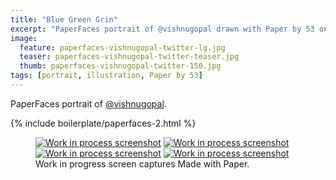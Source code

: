 ```yaml
---
title: "Blue Green Grin"
excerpt: "PaperFaces portrait of @vishnugopal drawn with Paper by 53 on an iPad."
image: 
  feature: paperfaces-vishnugopal-twitter-lg.jpg
  teaser: paperfaces-vishnugopal-twitter-teaser.jpg
  thumb: paperfaces-vishnugopal-twitter-150.jpg
tags: [portrait, illustration, Paper by 53]
---
```


PaperFaces portrait of [@vishnugopal](http://twitter.com/vishnugopal).

{% include boilerplate/paperfaces-2.html %}

<figure class="third">
  <a href="{{ site.url }}/images/paperfaces-vishnugopal-process-1-lg.jpg"><img src="{{ site.url }}/images/paperfaces-vishnugopal-process-1-600.jpg" alt="Work in process screenshot"></a>
  <a href="{{ site.url }}/images/paperfaces-vishnugopal-process-2-lg.jpg"><img src="{{ site.url }}/images/paperfaces-vishnugopal-process-2-600.jpg" alt="Work in process screenshot"></a>
  <a href="{{ site.url }}/images/paperfaces-vishnugopal-process-3-lg.jpg"><img src="{{ site.url }}/images/paperfaces-vishnugopal-process-3-600.jpg" alt="Work in process screenshot"></a>
  <a href="{{ site.url }}/images/paperfaces-vishnugopal-process-4-lg.jpg"><img src="{{ site.url }}/images/paperfaces-vishnugopal-process-4-600.jpg" alt="Work in process screenshot"></a>
  <figcaption>Work in progress screen captures Made with Paper.</figcaption>
</figure>